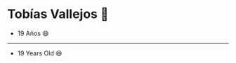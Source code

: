 # Tobías Vallejos 👋

- 19 Años 😄
<!-- - Egresado con honores de la **secundaria ORT Almagro** 📖
  - Especializado en **diseño y desarrollo** de **aplicaciones web y móviles** 💻 -->
<!-- - **Desarrollador Full Stack** en **Yoizen** 🖥 -->
<!-- - Fundador de **Jungle Chess** (En progreso) 🐭 -->

* * *

- 19 Years Old 😄
<!-- - Graduated with honors from **ORT Almagro High School** 📖
  - Specialized in **design and development** of **web and mobile applications** 💻 -->
<!-- - **Full Stack Developer** at **Yoizen** 🖥 -->
<!-- - **Jungle Chess** Founder (In progress) 🐭 -->


<!--
**TobiasVallejos05/TobiasVallejos05** is a ✨ _special_ ✨ repository because its `README.md` (this file) appears on your GitHub profile.

Here are some ideas to get you started:

- 🔭 I’m currently working on ...
- 🌱 I’m currently learning ...
- 👯 I’m looking to collaborate on ...
- 🤔 I’m looking for help with ...
- 💬 Ask me about ...
- 📫 How to reach me: ...
- 😄 Pronouns: ...
- ⚡ Fun fact: ...
-->
